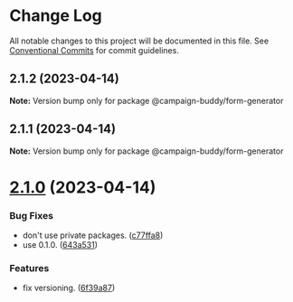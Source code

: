 # Change Log

All notable changes to this project will be documented in this file.
See [Conventional Commits](https://conventionalcommits.org) for commit guidelines.

## 2.1.2 (2023-04-14)

**Note:** Version bump only for package @campaign-buddy/form-generator

## 2.1.1 (2023-04-14)

**Note:** Version bump only for package @campaign-buddy/form-generator

# [2.1.0](https://github.com/Campaign-Buddy/campaign-buddy-packages/compare/v0.1.0...v2.1.0) (2023-04-14)

### Bug Fixes

- don't use private packages. ([c77ffa8](https://github.com/Campaign-Buddy/campaign-buddy-packages/commit/c77ffa86af7fd5a96338f2a9793572b94844d8af))
- use 0.1.0. ([643a531](https://github.com/Campaign-Buddy/campaign-buddy-packages/commit/643a53115d365fc4523a22e018a8db0c009510be))

### Features

- fix versioning. ([6f39a87](https://github.com/Campaign-Buddy/campaign-buddy-packages/commit/6f39a87b85365175f175e177d4f4ca3edd20b2e8))
